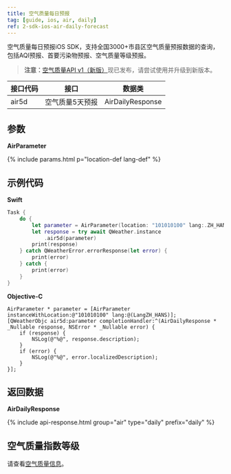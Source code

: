 ```yaml
---
title: 空气质量每日预报
tag: [guide, ios, air, daily]
ref: 2-sdk-ios-air-daily-forecast
---
```


空气质量每日预报iOS SDK，支持全国3000+市县区空气质量预报数据的查询，包括AQI预报、首要污染物预报、空气质量等级预报。

> **注意：**[空气质量API v1（新版）](/docs/api/air-quality/)现已发布，请尝试使用并升级到新版本。

| 接口代码 | 接口                         | 数据类       |
| --------------- | ------------------- | ------------ |
| air5d | 空气质量5天预报   | AirDailyResponse |

## 参数

**AirParameter**

{% include params.html p="location-def lang-def" %}

## 示例代码

**Swift**

```swift
Task {
    do {
        let parameter = AirParameter(location: "101010100" lang:.ZH_HANS)
        let response = try await QWeather.instance
            .air5d(parameter)
        print(response)
    } catch QWeatherError.errorResponse(let error) {
        print(error)
    } catch {
        print(error)
    }
}
```

**Objective-C**

```objc
AirParameter * parameter = [AirParameter instanceWithLocation:@"101010100" lang:@(LangZH_HANS)];
[QWeatherObjc air5d:parameter completionHandler:^(AirDailyResponse * _Nullable response, NSError * _Nullable error) {
    if (response) {
        NSLog(@"%@", response.description);
    }
    if (error) {
        NSLog(@"%@", error.localizedDescription);
    }
}];
```

## 返回数据

**AirDailyResponse**

{% include api-response.html group="air" type="daily" prefix="daily"  %}

## 空气质量指数等级

请查看[空气质量信息](/docs/resource/air-info/)。